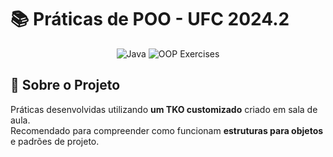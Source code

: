 # 📚 Práticas de POO - UFC 2024.2

<div align="center">
  <img src="https://img.shields.io/badge/Java-ED8B00?style=for-the-badge&logo=openjdk&logoColor=white" alt="Java">
  <img src="https://img.shields.io/badge/OOP-Exercises-blue?style=for-the-badge" alt="OOP Exercises">
</div>

## 🚀 Sobre o Projeto

Práticas desenvolvidas utilizando **um TKO customizado** criado em sala de aula.  
Recomendado para compreender como funcionam **estruturas para objetos** e padrões de projeto.
